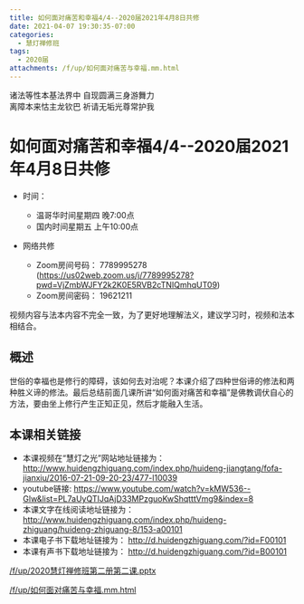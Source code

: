 ```yaml
---
title: 如何面对痛苦和幸福4/4--2020届2021年4月8日共修
date: 2021-04-07 19:30:35-07:00
categories:
  - 慧灯禅修班
tags:
  - 2020届
attachments: /f/up/如何面对痛苦与幸福.mm.html
---
```

诸法等性本基法界中 自现圆满三身游舞力  
离障本来怙主龙钦巴 祈请无垢光尊常护我  

# 如何面对痛苦和幸福4/4--2020届2021年4月8日共修  

- 时间：
  - 温哥华时间星期四 晚7:00点
  - 国内时间星期五 上午10:00点

- 网络共修
  - Zoom房间号码： 7789995278 (<https://us02web.zoom.us/j/7789995278?pwd=VjZmbWJFY2k2K0E5RVB2cTNIQmhqUT09>)
  - Zoom房间密码： 19621211 
  
视频内容与法本内容不完全一致，为了更好地理解法义，建议学习时，视频和法本相结合。

## 概述

世俗的幸福也是修行的障碍，该如何去对治呢？本课介绍了四种世俗谛的修法和两种胜义谛的修法。最后总结前面几课所讲“如何面对痛苦和幸福”是佛教调伏自心的方法，要由坐上修行产生正知正见，然后才能融入生活。

## 本课相关链接

- 本课视频在“慧灯之光”网站地址链接为：
<http://www.huidengzhiguang.com/index.php/huideng-jiangtang/fofa-jianxiu/2016-07-21-09-20-23/477-l10039>
- youtube链接:
<https://www.youtube.com/watch?v=kMW536--Glw&list=PL7aUyQTIJqAjD33MPzguoKwShqtttVmg9&index=8>
- 本课文字在线阅读地址链接为：
<http://www.huidengzhiguang.com/index.php/huideng-zhiguang/huideng-zhiguang-8/153-a00101>
- 本课电子书下载地址链接为：
<http://d.huidengzhiguang.com/?id=F00101>
- 本课有声书下载地址链接为：
<http://d.huidengzhiguang.com/?id=B00101>

[/f/up/2020慧灯禅修班第二册第二课.pptx](/f/up/2020慧灯禅修班第二册第二课.pptx)

[/f/up/如何面对痛苦与幸福.mm.html](/f/up/如何面对痛苦与幸福.mm.html)  